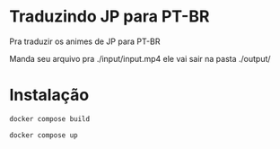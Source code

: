 # Traduzindo JP para PT-BR

Pra traduzir os animes de JP para PT-BR

Manda seu arquivo pra ./input/input.mp4
ele vai sair na pasta ./output/

# Instalação

```bash
docker compose build
```

```bash
docker compose up
```